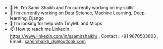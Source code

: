 - 👋 Hi, I’m Samir Shaikh and I'm currently working on my skills!
- 👀 I’m currently working on Data Science, Machine Learning, Deep learning, Django
- 🌱 I’m looking for help with TinyML and Mlops
- 📫 How to reach me LinkedIn : https://www.linkedin.com/in/ssamirshaikh/ , Contact : +91 9870503603 , Email : samirshaikh_ds@outlook.com



<!---
samirds150/samirds150 is a ✨ special ✨ repository because its `README.md` (this file) appears on your GitHub profile.
You can click the Preview link to take a look at your changes.
--->
